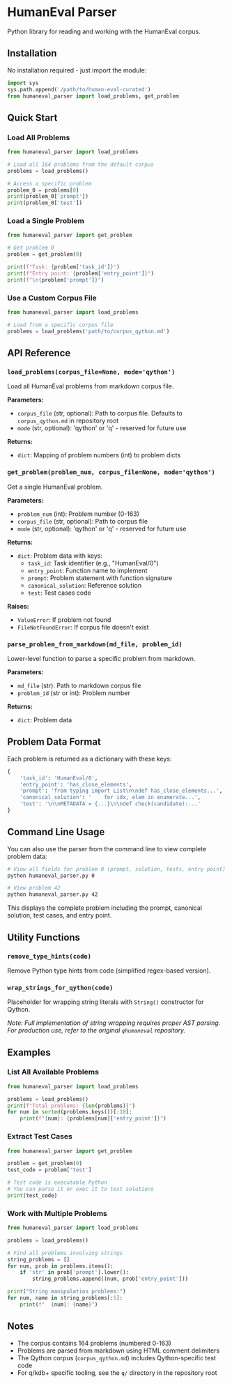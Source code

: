 # HumanEval Parser

Python library for reading and working with the HumanEval corpus.

## Installation

No installation required - just import the module:

```python
import sys
sys.path.append('/path/to/human-eval-curated')
from humaneval_parser import load_problems, get_problem
```

## Quick Start

### Load All Problems

```python
from humaneval_parser import load_problems

# Load all 164 problems from the default corpus
problems = load_problems()

# Access a specific problem
problem_0 = problems[0]
print(problem_0['prompt'])
print(problem_0['test'])
```

### Load a Single Problem

```python
from humaneval_parser import get_problem

# Get problem 0
problem = get_problem(0)

print(f"Task: {problem['task_id']}")
print(f"Entry point: {problem['entry_point']}")
print(f"\n{problem['prompt']}")
```

### Use a Custom Corpus File

```python
from humaneval_parser import load_problems

# Load from a specific corpus file
problems = load_problems('path/to/corpus_qython.md')
```

## API Reference

### `load_problems(corpus_file=None, mode='qython')`

Load all HumanEval problems from markdown corpus file.

**Parameters:**
- `corpus_file` (str, optional): Path to corpus file. Defaults to `corpus_qython.md` in repository root
- `mode` (str, optional): 'qython' or 'q' - reserved for future use

**Returns:**
- `dict`: Mapping of problem numbers (int) to problem dicts

### `get_problem(problem_num, corpus_file=None, mode='qython')`

Get a single HumanEval problem.

**Parameters:**
- `problem_num` (int): Problem number (0-163)
- `corpus_file` (str, optional): Path to corpus file
- `mode` (str, optional): 'qython' or 'q' - reserved for future use

**Returns:**
- `dict`: Problem data with keys:
  - `task_id`: Task identifier (e.g., "HumanEval/0")
  - `entry_point`: Function name to implement
  - `prompt`: Problem statement with function signature
  - `canonical_solution`: Reference solution
  - `test`: Test cases code

**Raises:**
- `ValueError`: If problem not found
- `FileNotFoundError`: If corpus file doesn't exist

### `parse_problem_from_markdown(md_file, problem_id)`

Lower-level function to parse a specific problem from markdown.

**Parameters:**
- `md_file` (str): Path to markdown corpus file
- `problem_id` (str or int): Problem number

**Returns:**
- `dict`: Problem data

## Problem Data Format

Each problem is returned as a dictionary with these keys:

```python
{
    'task_id': 'HumanEval/0',
    'entry_point': 'has_close_elements',
    'prompt': 'from typing import List\n\ndef has_close_elements...',
    'canonical_solution': '    for idx, elem in enumerate...',
    'test': '\n\nMETADATA = {...}\n\ndef check(candidate):...'
}
```

## Command Line Usage

You can also use the parser from the command line to view complete problem data:

```bash
# View all fields for problem 0 (prompt, solution, tests, entry point)
python humaneval_parser.py 0

# View problem 42
python humaneval_parser.py 42
```

This displays the complete problem including the prompt, canonical solution, test cases, and entry point.

## Utility Functions

### `remove_type_hints(code)`

Remove Python type hints from code (simplified regex-based version).

### `wrap_strings_for_qython(code)`

Placeholder for wrapping string literals with `String()` constructor for Qython.

*Note: Full implementation of string wrapping requires proper AST parsing. For production use, refer to the original `qhumaneval` repository.*

## Examples

### List All Available Problems

```python
from humaneval_parser import load_problems

problems = load_problems()
print(f"Total problems: {len(problems)}")
for num in sorted(problems.keys())[:10]:
    print(f"{num}: {problems[num]['entry_point']}")
```

### Extract Test Cases

```python
from humaneval_parser import get_problem

problem = get_problem(0)
test_code = problem['test']

# Test code is executable Python
# You can parse it or exec it to test solutions
print(test_code)
```

### Work with Multiple Problems

```python
from humaneval_parser import load_problems

problems = load_problems()

# Find all problems involving strings
string_problems = []
for num, prob in problems.items():
    if 'str' in prob['prompt'].lower():
        string_problems.append((num, prob['entry_point']))

print("String manipulation problems:")
for num, name in string_problems[:5]:
    print(f"  {num}: {name}")
```

## Notes

- The corpus contains 164 problems (numbered 0-163)
- Problems are parsed from markdown using HTML comment delimiters
- The Qython corpus (`corpus_qython.md`) includes Qython-specific test code
- For q/kdb+ specific tooling, see the `q/` directory in the repository root
